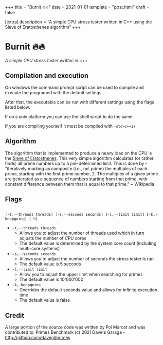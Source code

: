 +++
title = "Burnit 🔥🔥"
date = 2021-01-01
template = "post.html"
draft = false

[extra]
description = "A simple CPU stress tester written in C++ using the Sieve of Eratosthenes algorithm"
+++

# Burnit 🔥🔥

*A simple CPU stress tester written in c++*
## Compilation and execution
On windows the command prompt script can be used to compile and execute the programed with the default settings.

After that, the executable can be run with different settings using the flags listed below.

If on a unix platform you can use the shell script to do the same.

If you are compiling yourself it must be compiled with `-std=c++17`

## Algorithm
The algorithm that is implemented to produce a heavy load on the CPU is the [Sieve of Eratosthenes](https://en.wikipedia.org/wiki/Sieve_of_Eratosthenes). This very simple algorithm calculates (or rather finds) all prime numbers up to a pre-determined limit. This is done by - "iteratively marking as composite (i.e., not prime) the multiples of each prime, starting with the first prime number, 2. The multiples of a given prime are generated as a sequence of numbers starting from that prime, with constant difference between them that is equal to that prime." ~ Wikipedia
## Flags
```

[-t,--threads threads] [-s,--seconds seconds] [-l,--limit limit] [-k,-keepgoing] [-h]

```

- `-t,--threads threads`
    - Allows you to adjust the number of threads used which in turn adjusts the number of CPU cores
    - The default value is determined by the system core count (including multi-core systems)
- `-s,--seconds seconds`
    - Allows you to adjust the number of seconds the stress tester is run
    - The default value is 5 seconds
- `-l,--limit limit`
    - Allow you to adjust the upper limit when searching for primes
    - The default value is 10'000'000
- `-k,-keepgoing`
    - Overrides the default seconds value and allows for infinite execution time
    - The default value is false
## Credit

A large portion of the source code was written by Pol Marcet and was contributed to:
Primes Benchmark (c) 2021 Dave's Garage - http://github.com/davepl/primes